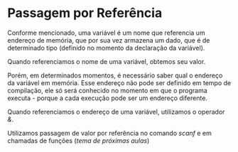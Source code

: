 # Passagem por Referência

Conforme mencionado, uma variável é um nome que referencia um endereço de memória,
que por sua vez armazena um dado, que é de determinado tipo (definido no momento da declaração da variável).

Quando referenciamos o nome de uma variável, obtemos seu valor.

Porém, em determinados momentos, é necessário saber qual o endereço da variável em memória.
Esse endereço não pode ser definido em tempo de compilação, ele só será conhecido no momento em que o programa
executa - porque a cada execução pode ser um endereço diferente.

Quando referenciamos o endereço de uma variável, utilizamos o operador *\&*.

Utilizamos passagem de valor por referência no comando *scanf* e em chamadas de funções (*tema de próximas aulas*)

